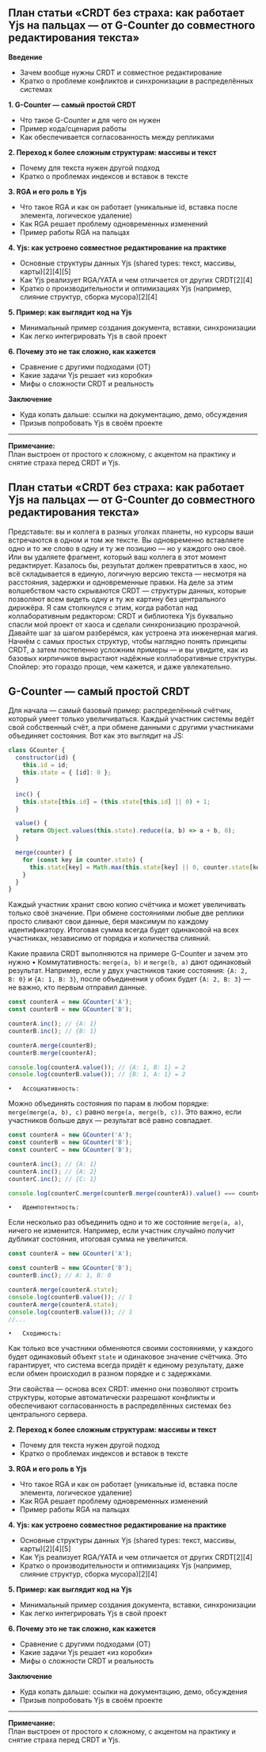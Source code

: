 ## План статьи «CRDT без страха: как работает Yjs на пальцах — от G-Counter до совместного редактирования текста»

**Введение**
- Зачем вообще нужны CRDT и совместное редактирование
- Кратко о проблеме конфликтов и синхронизации в распределённых системах

**1. G-Counter — самый простой CRDT**
- Что такое G-Counter и для чего он нужен
- Пример кода/сценария работы
- Как обеспечивается согласованность между репликами

**2. Переход к более сложным структурам: массивы и текст**
- Почему для текста нужен другой подход
- Кратко о проблемах индексов и вставок в тексте

**3. RGA и его роль в Yjs**
- Что такое RGA и как он работает (уникальные id, вставка после элемента, логическое удаление)
- Как RGA решает проблему одновременных изменений
- Пример работы RGA на пальцах

**4. Yjs: как устроено совместное редактирование на практике**
- Основные структуры данных Yjs (shared types: текст, массивы, карты)[2][4][5]
- Как Yjs реализует RGA/YATA и чем отличается от других CRDT[2][4]
- Кратко о производительности и оптимизациях Yjs (например, слияние структур, сборка мусора)[2][4]

**5. Пример: как выглядит код на Yjs**
- Минимальный пример создания документа, вставки, синхронизации
- Как легко интегрировать Yjs в свой проект

**6. Почему это не так сложно, как кажется**
- Сравнение с другими подходами (OT)
- Какие задачи Yjs решает «из коробки»
- Мифы о сложности CRDT и реальность

**Заключение**
- Куда копать дальше: ссылки на документацию, демо, обсуждения
- Призыв попробовать Yjs в своём проекте

---

**Примечание:**  
План выстроен от простого к сложному, с акцентом на практику и снятие страха перед CRDT и Yjs.



## План статьи «CRDT без страха: как работает Yjs на пальцах — от G-Counter до совместного редактирования текста»

Представьте: вы и коллега в разных уголках планеты, но курсоры ваши встречаются в одном и том же тексте. Вы одновременно вставляете одно и то же слово в одну и ту же позицию — но у каждого оно своё. Или вы удаляете фрагмент, который ваш коллега в этот момент редактирует. Казалось бы, результат должен превратиться в хаос, но всё складывается в единую, логичную версию текста — несмотря на расстояния, задержки и одновременные правки.
На деле за этим волшебством часто скрываются CRDT — структуры данных, которые позволяют всем видеть одну и ту же картину без центрального дирижёра. Я сам столкнулся с этим, когда работал над коллаборативным редактором: CRDT и библиотека Yjs буквально спасли мой проект от хаоса и сделали синхронизацию прозрачной.
Давайте шаг за шагом разберёмся, как устроена эта инженерная магия. Начнём с самых простых структур, чтобы наглядно понять принципы CRDT, а затем постепенно усложним примеры — и вы увидите, как из базовых кирпичиков вырастают надёжные коллаборативные структуры. Спойлер: это гораздо проще, чем кажется, и даже увлекательно.

## G-Counter — самый простой CRDT
Для начала — самый базовый пример: распределённый счётчик, который умеет только увеличиваться. Каждый участник системы ведёт свой собственный счёт, а при обмене данными с другими участниками объединяет состояния. Вот как это выглядит на JS:
```js
class GCounter {
  constructor(id) {
    this.id = id;
    this.state = { [id]: 0 };
  }

  inc() {
    this.state[this.id] = (this.state[this.id] || 0) + 1;
  }

  value() {
    return Object.values(this.state).reduce((a, b) => a + b, 0);
  }

  merge(counter) {
    for (const key in counter.state) {
      this.state[key] = Math.max(this.state[key] || 0, counter.state[key]);
    }
  }
}
```
Каждый участник хранит свою копию счётчика и может увеличивать только своё значение. При обмене состояниями любые две реплики просто сливают свои данные, беря максимум по каждому идентификатору. Итоговая сумма всегда будет одинаковой на всех участниках, независимо от порядка и количества слияний.

Какие правила CRDT выполняются на примере G-Counter и зачем это нужно
	•	Коммутативность:
`merge(a, b)` и `merge(b, a)` дают одинаковый результат. Например, если у двух участников такие состояния: `{A: 2, B: 0}` и `{A: 1, B: 3}`, после объединения у обоих будет `{A: 2, B: 3}` — не важно, кто первым отправил данные.
```js
const counterA = new GCounter('A');
const counterB = new GCounter('B');

counterA.inc(); // {A: 1} 
counterB.inc(); // {B: 1}

counterA.merge(counterB);
counterB.merge(counterA);

console.log(counterA.value()); // {A: 1, B: 1} = 2
console.log(counterB.value()); // {B: 1, A: 1} = 2
```
	•	Ассоциативность:
Можно объединять состояния по парам в любом порядке: `merge(merge(a, b), c)` равно `merge(a, merge(b, c))`. Это важно, если участников больше двух — результат всё равно совпадает.
```js
const counterA = new GCounter('A');
const counterB = new GCounter('B');
const counterC = new GCounter('B');

counterA.inc(); // {A: 1} 
counterA.inc(); // {A: 2}
counterC.inc(); // {C: 1}

console.log(counterC.merge(counterB.merge(counterA)).value() === counterC.merge(counterA.merge(counterB)).value()) // {A: 2, B: 0, C: 1} = 2 = {B: 1, A: 2, C: 0}
```
	•	Идемпотентность:
Если несколько раз объединить одно и то же состояние `merge(a, a)`, ничего не изменится. Например, если участник случайно получит дубликат состояния, итоговая сумма не увеличится.
```js
const counterA = new GCounter('A');

const counterB = new GCounter('B');
counterB.inc(); // A: 1, B: 0

counterA.merge(counterA.state);
console.log(counterB.value()); // 1
counterA.merge(counterA.state);
console.log(counterB.value()); // 1
//...
```
	•	Сходимость:
Как только все участники обменяются своими состояниями, у каждого будет одинаковый объект `state` и одинаковое значение счётчика. Это гарантирует, что система всегда придёт к единому результату, даже если обмен происходил в разном порядке и с задержками.

Эти свойства — основа всех CRDT: именно они позволяют строить структуры, которые автоматически разрешают конфликты и обеспечивают согласованность в распределённых системах без центрального сервера.

**2. Переход к более сложным структурам: массивы и текст**
- Почему для текста нужен другой подход
- Кратко о проблемах индексов и вставок в тексте

**3. RGA и его роль в Yjs**
- Что такое RGA и как он работает (уникальные id, вставка после элемента, логическое удаление)
- Как RGA решает проблему одновременных изменений
- Пример работы RGA на пальцах

**4. Yjs: как устроено совместное редактирование на практике**
- Основные структуры данных Yjs (shared types: текст, массивы, карты)[2][4][5]
- Как Yjs реализует RGA/YATA и чем отличается от других CRDT[2][4]
- Кратко о производительности и оптимизациях Yjs (например, слияние структур, сборка мусора)[2][4]

**5. Пример: как выглядит код на Yjs**
- Минимальный пример создания документа, вставки, синхронизации
- Как легко интегрировать Yjs в свой проект

**6. Почему это не так сложно, как кажется**
- Сравнение с другими подходами (OT)
- Какие задачи Yjs решает «из коробки»
- Мифы о сложности CRDT и реальность

**Заключение**
- Куда копать дальше: ссылки на документацию, демо, обсуждения
- Призыв попробовать Yjs в своём проекте

---

**Примечание:**  
План выстроен от простого к сложному, с акцентом на практику и снятие страха перед CRDT и Yjs.
